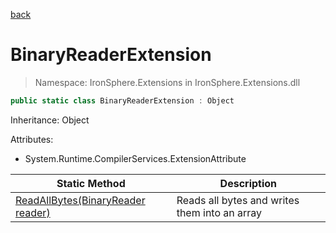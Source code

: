 ﻿[back](/IronSphere.Extensions/types)

# BinaryReaderExtension

> Namespace: IronSphere.Extensions in  IronSphere.Extensions.dll



```csharp
public static class BinaryReaderExtension : Object
```
Inheritance: Object



Attributes:
        
* System.Runtime.CompilerServices.ExtensionAttribute




| Static Method | Description |
| --- | --- |
| [ReadAllBytes(BinaryReader reader)](BinaryReaderExtension_ReadAllBytes(BinaryReader)) | Reads all bytes and writes them into an array |
